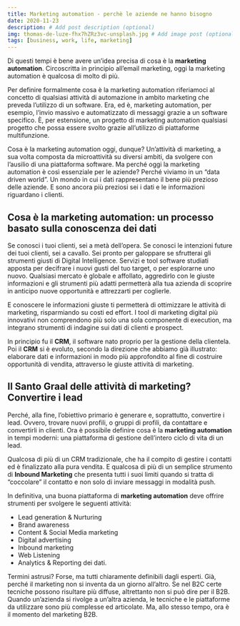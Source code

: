 ```yaml
---
title: Marketing automation - perchè le aziende ne hanno bisogno
date: 2020-11-23
description: # Add post description (optional)
img: thomas-de-luze-fhx7hZRz3vc-unsplash.jpg # Add image post (optional)
tags: [business, work, life, marketing]
---
```


Di questi tempi è bene avere un’idea precisa di cosa è la **marketing automation**. Circoscritta in principio all’email marketing, oggi la marketing automation è qualcosa di molto di più.

Per definire formalmente cosa è la marketing automation riferiamoci al concetto di qualsiasi attività di automazione in ambito marketing che preveda l’utilizzo di un software. Era, ed è, marketing automation, per esempio, l’invio massivo e automatizzato di messaggi grazie a un software specifico. È, per estensione, un progetto di marketing automation qualsiasi progetto che possa essere svolto grazie all’utilizzo di piattaforme multifunzione.

Cosa è la marketing automation oggi, dunque? Un’attività di marketing, a sua volta composta da microattività su diversi ambiti, da svolgere con l’ausilio di una piattaforma software. Ma perché oggi la marketing automation è così essenziale per le aziende? Perché viviamo in un “data driven world”. Un mondo in cui i dati rappresentano il bene più prezioso delle aziende. E sono ancora più preziosi sei i dati e le informazioni riguardano i clienti.

## Cosa è la marketing automation: un processo basato sulla conoscenza dei dati
Se conosci i tuoi clienti, sei a metà dell’opera. Se conosci le intenzioni future dei tuoi clienti, sei a cavallo. Sei pronto per galoppare se sfrutterai gli strumenti giusti di Digital Intelligence. Servizi e tool software studiati apposta per decifrare i nuovi gusti del tuo target, o per esplorarne uno nuovo. Qualsiasi mercato è globale e affollato, aggredirlo con le giuste informazioni e gli strumenti più adatti permetterà alla tua azienda di scoprire in anticipo nuove opportunità e attrezzarti per coglierle.

E conoscere le informazioni giuste ti permetterà di ottimizzare le attività di marketing, risparmiando su costi ed effort. I tool di marketing digital più innovativi non comprendono più solo una sola componente di execution, ma integrano strumenti di indagine sui dati di clienti e prospect.

In principio fu il **CRM**, il software nato proprio per la gestione della clientela. Poi il **CRM** si è evoluto, secondo la direzione che abbiamo già illustrato: elaborare dati e informazioni in modo più approfondito al fine di costruire opportunità di vendita, attraverso le giuste attività di marketing.

## Il Santo Graal delle attività di marketing? Convertire i lead

Perché, alla fine, l’obiettivo primario è generare e, soprattutto, convertire i lead. Ovvero, trovare nuovi profili, o gruppi di profili, da contattare e convertirli in clienti. Ora è possibile definire cosa è la **marketing automation** in tempi moderni: una piattaforma di gestione dell’intero ciclo di vita di un lead.

Qualcosa di più di un CRM tradizionale, che ha il compito di gestire i contatti ed è finalizzato alla pura vendita. E qualcosa di più di un semplice strumento di **Inbound Marketing** che presenta tutti i suoi limiti quando si tratta di “coccolare” il contatto e non solo di inviare messaggi in modalità push.

In definitiva, una buona piattaforma di **marketing automation** deve offrire strumenti per svolgere le seguenti attività:
- Lead generation & Nurturing
- Brand awareness
- Content & Social Media marketing
- Digital advertising
- Inbound marketing
- Web Listening
- Analytics & Reporting dei dati.

Termini astrusi? Forse, ma tutti chiaramente definibili dagli esperti. Già, perché il marketing non si inventa da un giorno all’altro. Se nel B2C certe tecniche possono risultare più diffuse, altrettanto non si può dire per il B2B. Quando un’azienda si rivolge a un’altra azienda, le tecniche e le piattaforme da utilizzare sono più complesse ed articolate. Ma, allo stesso tempo, ora è il momento del marketing B2B.